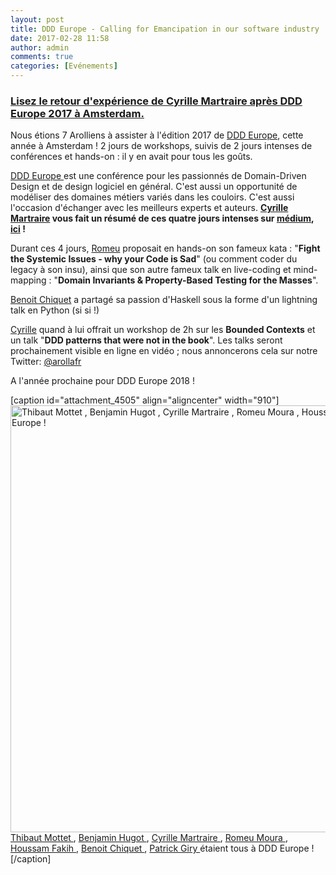 ```yaml
---
layout: post
title: DDD Europe - Calling for Emancipation in our software industry
date: 2017-02-28 11:58
author: admin
comments: true
categories: [Evénements]
---
```

<h3><a href="https://medium.com/@cyrillemartraire" target="_blank">Lisez le retour d'expérience de </a><a href="https://twitter.com/cyriux?lang=fr" target="_blank">Cyrille Martraire</a><a href="https://medium.com/@cyrillemartraire" target="_blank"> après DDD Europe 2017 à Amsterdam.</a></h3>

Nous étions 7 Arolliens à assister à l'édition 2017 de <a href="https://dddeurope.com/2017/" target="_blank">DDD Europe</a>, cette année à Amsterdam ! 2 jours de workshops, suivis de 2 jours intenses de conférences et hands-on : il y en avait pour tous les goûts.

<a href="https://dddeurope.com/2017/" target="_blank">DDD Europe </a>est une conférence pour les passionnés de Domain-Driven Design et de design logiciel en général. C'est aussi un opportunité de modéliser des domaines métiers variés dans les couloirs. C'est aussi l'occasion d'échanger avec les meilleurs experts et auteurs.
<a href="https://twitter.com/cyriux?lang=fr" target="_blank"><strong>Cyrille Martraire</a> vous fait un résumé de ces quatre jours intenses sur <a href="http://medium.com/@cyrillemartraire" target="_blank">médium</a>, <a href="https://medium.com/@cyrillemartraire/software-humans-and-emancipation-82f3fad2ffa5#.tsb650e5e" target="_blank">ici</a> !</strong>

Durant ces 4 jours, <a href ="https://twitter.com/malk_zameth" target="_blank">Romeu</a> proposait en hands-on son fameux kata : "<strong>Fight the Systemic Issues - why your Code is Sad</strong>" (ou comment coder du legacy à son insu), ainsi que son autre fameux talk en live-coding et mind-mapping : "<strong>Domain Invariants &amp; Property-Based Testing for the Masses</strong>".

<a href="https://twitter.com/BenoitChiquet" target="_blank">Benoit Chiquet</a> a partagé sa passion d'Haskell sous la forme d'un lightning talk en Python (si si !)

<a href="https://twitter.com/cyriux" target="_blank">Cyrille</a> quand à lui offrait un workshop de 2h sur les <strong>Bounded Contexts</strong> et un talk "<strong>DDD patterns that were not in the book</strong>". Les talks seront prochainement visible en ligne en vidéo ; nous annoncerons cela sur notre Twitter: <a href="https://twitter.com/arollafr">@arollafr</a>

A l'année prochaine pour DDD Europe 2018 !

[caption id="attachment_4505" align="aligncenter" width="910"]<img class="size-large wp-image-4505" src="http://www.arolla.fr/blog/wp-content/uploads/2017/02/C3u0doQWMAEVqTY.jpg-large-1024x768.jpeg" alt=" Thibaut Mottet , Benjamin Hugot , Cyrille Martraire , Romeu Moura , Houssam Fakih , Benoit Chiquet , Patrick Giry étaient tous à DDD Europe ! " width="910" height="683" /> <a href="https://twitter.com/moifort_" target="_blank"> Thibaut Mottet </a>, <a href="https://twitter.com/BenjaminHugot" target="_blank">Benjamin Hugot </a>, <a href="https://twitter.com/cyriux" target="_blank">Cyrille Martraire </a>, <a href=" https://twitter.com/malk_zameth" target="_blank"> Romeu Moura </a>, <a href="https://twitter.com/houssamfakih" target="_blank"> Houssam Fakih </a>, <a href="https://twitter.com/BenoitChiquet" target="_blank">Benoit Chiquet </a>, <a href=" https://twitter.com/PatrickGIRY" target="_blank"> Patrick Giry </a> étaient tous à DDD Europe ![/caption]
